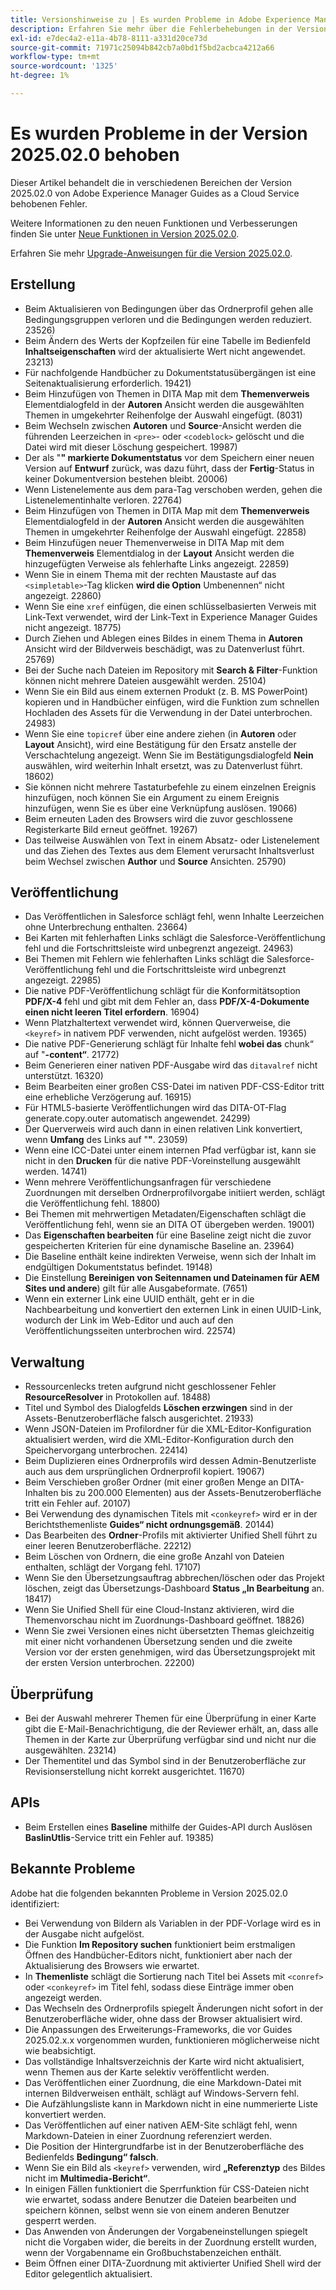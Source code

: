 ```yaml
---
title: Versionshinweise zu | Es wurden Probleme in Adobe Experience Manager Guides Version 2025.02.0 behoben
description: Erfahren Sie mehr über die Fehlerbehebungen in der Version 2025.02.0 von Adobe Experience Manager Guides as a Cloud Service.
exl-id: e7dec4a2-e11a-4b78-8111-a331d20ce73d
source-git-commit: 71971c25094b842cb7a0bd1f5bd2acbca4212a66
workflow-type: tm+mt
source-wordcount: '1325'
ht-degree: 1%

---
```


# Es wurden Probleme in der Version 2025.02.0 behoben

Dieser Artikel behandelt die in verschiedenen Bereichen der Version 2025.02.0 von Adobe Experience Manager Guides as a Cloud Service behobenen Fehler.

Weitere Informationen zu den neuen Funktionen und Verbesserungen finden Sie unter [Neue Funktionen in Version 2025.02.0](whats-new-2025-02-0.md).

Erfahren Sie mehr [Upgrade-Anweisungen für die Version 2025.02.0](upgrade-instructions-2025-02-0.md).


## Erstellung

- Beim Aktualisieren von Bedingungen über das Ordnerprofil gehen alle Bedingungsgruppen verloren und die Bedingungen werden reduziert. 23526)
- Beim Ändern des Werts der Kopfzeilen für eine Tabelle im Bedienfeld **Inhaltseigenschaften** wird der aktualisierte Wert nicht angewendet. 23213)
- Für nachfolgende Handbücher zu Dokumentstatusübergängen ist eine Seitenaktualisierung erforderlich. 19421)
- Beim Hinzufügen von Themen in DITA Map mit dem **Themenverweis** Elementdialogfeld in der **Autoren** Ansicht werden die ausgewählten Themen in umgekehrter Reihenfolge der Auswahl eingefügt. (8031)
- Beim Wechseln zwischen **Autoren** und **Source**-Ansicht werden die führenden Leerzeichen in `<pre>`- oder `<codeblock>` gelöscht und die Datei wird mit dieser Löschung gespeichert. 19987)
- Der als &quot;**&quot; markierte Dokumentstatus** vor dem Speichern einer neuen Version auf **Entwurf** zurück, was dazu führt, dass der **Fertig**-Status in keiner Dokumentversion bestehen bleibt. 20006)
- Wenn Listenelemente aus dem para-Tag verschoben werden, gehen die Listenelementinhalte verloren. 22764)
- Beim Hinzufügen von Themen in DITA Map mit dem **Themenverweis** Elementdialogfeld in der **Autoren** Ansicht werden die ausgewählten Themen in umgekehrter Reihenfolge der Auswahl eingefügt. 22858)
- Beim Hinzufügen neuer Themenverweise in DITA Map mit dem **Themenverweis** Elementdialog in der **Layout** Ansicht werden die hinzugefügten Verweise als fehlerhafte Links angezeigt. 22859)
- Wenn Sie in einem Thema mit der rechten Maustaste auf das `<simpletable>`-Tag klicken **wird die Option** Umbenennen“ nicht angezeigt. 22860)
- Wenn Sie eine `xref` einfügen, die einen schlüsselbasierten Verweis mit Link-Text verwendet, wird der Link-Text in Experience Manager Guides nicht angezeigt. 18775)
- Durch Ziehen und Ablegen eines Bildes in einem Thema in **Autoren** Ansicht wird der Bildverweis beschädigt, was zu Datenverlust führt. 25769)
- Bei der Suche nach Dateien im Repository mit **Search &amp; Filter**-Funktion können nicht mehrere Dateien ausgewählt werden. 25104)
- Wenn Sie ein Bild aus einem externen Produkt (z. B. MS PowerPoint) kopieren und in Handbücher einfügen, wird die Funktion zum schnellen Hochladen des Assets für die Verwendung in der Datei unterbrochen. 24983)
- Wenn Sie eine `topicref` über eine andere ziehen (in **Autoren** oder **Layout** Ansicht), wird eine Bestätigung für den Ersatz anstelle der Verschachtelung angezeigt. Wenn Sie im Bestätigungsdialogfeld **Nein** auswählen, wird weiterhin Inhalt ersetzt, was zu Datenverlust führt. 18602)
- Sie können nicht mehrere Tastaturbefehle zu einem einzelnen Ereignis hinzufügen, noch können Sie ein Argument zu einem Ereignis hinzufügen, wenn Sie es über eine Verknüpfung auslösen. 19066)
- Beim erneuten Laden des Browsers wird die zuvor geschlossene Registerkarte Bild erneut geöffnet. 19267)
- Das teilweise Auswählen von Text in einem Absatz- oder Listenelement und das Ziehen des Textes aus dem Element verursacht Inhaltsverlust beim Wechsel zwischen **Author** und **Source** Ansichten. 25790)

## Veröffentlichung

- Das Veröffentlichen in Salesforce schlägt fehl, wenn Inhalte Leerzeichen ohne Unterbrechung enthalten. 23664)
- Bei Karten mit fehlerhaften Links schlägt die Salesforce-Veröffentlichung fehl und die Fortschrittsleiste wird unbegrenzt angezeigt. 24963)
- Bei Themen mit Fehlern wie fehlerhaften Links schlägt die Salesforce-Veröffentlichung fehl und die Fortschrittsleiste wird unbegrenzt angezeigt. 22985)
- Die native PDF-Veröffentlichung schlägt für die Konformitätsoption **PDF/X-4** fehl und gibt mit dem Fehler an, dass **PDF/X-4-Dokumente einen nicht leeren Titel erfordern**. 16904)
- Wenn Platzhaltertext verwendet wird, können Querverweise, die `<keyref>` in nativem PDF verwenden, nicht aufgelöst werden. 19365)
- Die native PDF-Generierung schlägt für Inhalte fehl **wobei das** chunk“ auf &quot;**-content“**. 21772)
- Beim Generieren einer nativen PDF-Ausgabe wird das `ditavalref` nicht unterstützt. 16320)
- Beim Bearbeiten einer großen CSS-Datei im nativen PDF-CSS-Editor tritt eine erhebliche Verzögerung auf. 16915)
- Für HTML5-basierte Veröffentlichungen wird das DITA-OT-Flag generate.copy.outer automatisch angewendet. 24299)
- Der Querverweis wird auch dann in einen relativen Link konvertiert, wenn **Umfang** des Links auf &quot;**&quot;**. 23059)
- Wenn eine ICC-Datei unter einem internen Pfad verfügbar ist, kann sie nicht in den **Drucken** für die native PDF-Voreinstellung ausgewählt werden. 14741)
- Wenn mehrere Veröffentlichungsanfragen für verschiedene Zuordnungen mit derselben Ordnerprofilvorgabe initiiert werden, schlägt die Veröffentlichung fehl. 18800)
- Bei Themen mit mehrwertigen Metadaten/Eigenschaften schlägt die Veröffentlichung fehl, wenn sie an DITA OT übergeben werden. 19001)
- Das **Eigenschaften bearbeiten** für eine Baseline zeigt nicht die zuvor gespeicherten Kriterien für eine dynamische Baseline an.  23964)
- Die Baseline enthält keine indirekten Verweise, wenn sich der Inhalt im endgültigen Dokumentstatus befindet. 19148)
- Die Einstellung **Bereinigen von Seitennamen und Dateinamen für AEM Sites und andere**) gilt für alle Ausgabeformate. (7651)
- Wenn ein externer Link eine UUID enthält, geht er in die Nachbearbeitung und konvertiert den externen Link in einen UUID-Link, wodurch der Link im Web-Editor und auch auf den Veröffentlichungsseiten unterbrochen wird. 22574)


## Verwaltung

- Ressourcenlecks treten aufgrund nicht geschlossener Fehler **ResourceResolver** in Protokollen auf. 18488)
- Titel und Symbol des Dialogfelds **Löschen erzwingen** sind in der Assets-Benutzeroberfläche falsch ausgerichtet. 21933)
- Wenn JSON-Dateien im Profilordner für die XML-Editor-Konfiguration aktualisiert werden, wird die XML-Editor-Konfiguration durch den Speichervorgang unterbrochen. 22414)
- Beim Duplizieren eines Ordnerprofils wird dessen Admin-Benutzerliste auch aus dem ursprünglichen Ordnerprofil kopiert. 19067)
- Beim Verschieben großer Ordner (mit einer großen Menge an DITA-Inhalten bis zu 200.000 Elementen) aus der Assets-Benutzeroberfläche tritt ein Fehler auf. 20107)
- Bei Verwendung des dynamischen Titels mit `<conkeyref>` wird er in der Berichtsthemenliste **Guides“ nicht ordnungsgemäß**. 20144)
- Das Bearbeiten des **Ordner**-Profils mit aktivierter Unified Shell führt zu einer leeren Benutzeroberfläche. 22212)
- Beim Löschen von Ordnern, die eine große Anzahl von Dateien enthalten, schlägt der Vorgang fehl. 17107)
- Wenn Sie den Übersetzungsauftrag abbrechen/löschen oder das Projekt löschen, zeigt das Übersetzungs-Dashboard **Status „In Bearbeitung** an. 18417)
- Wenn Sie Unified Shell für eine Cloud-Instanz aktivieren, wird die Themenvorschau nicht im Zuordnungs-Dashboard geöffnet. 18826)
- Wenn Sie zwei Versionen eines nicht übersetzten Themas gleichzeitig mit einer nicht vorhandenen Übersetzung senden und die zweite Version vor der ersten genehmigen, wird das Übersetzungsprojekt mit der ersten Version unterbrochen. 22200)


## Überprüfung

- Bei der Auswahl mehrerer Themen für eine Überprüfung in einer Karte gibt die E-Mail-Benachrichtigung, die der Reviewer erhält, an, dass alle Themen in der Karte zur Überprüfung verfügbar sind und nicht nur die ausgewählten. 23214)
- Der Thementitel und das Symbol sind in der Benutzeroberfläche zur Revisionserstellung nicht korrekt ausgerichtet. 11670)


## APIs

- Beim Erstellen eines **Baseline** mithilfe der Guides-API durch Auslösen **BaslinUtlis**-Service tritt ein Fehler auf. 19385)

## Bekannte Probleme

Adobe hat die folgenden bekannten Probleme in Version 2025.02.0 identifiziert:

- Bei Verwendung von Bildern als Variablen in der PDF-Vorlage wird es in der Ausgabe nicht aufgelöst.
- Die Funktion **Im Repository suchen** funktioniert beim erstmaligen Öffnen des Handbücher-Editors nicht, funktioniert aber nach der Aktualisierung des Browsers wie erwartet.
- In **Themenliste** schlägt die Sortierung nach Titel bei Assets mit `<conref>` oder `<conkeyref>` im Titel fehl, sodass diese Einträge immer oben angezeigt werden.
- Das Wechseln des Ordnerprofils spiegelt Änderungen nicht sofort in der Benutzeroberfläche wider, ohne dass der Browser aktualisiert wird.
- Die Anpassungen des Erweiterungs-Frameworks, die vor Guides 2025.02.x.x vorgenommen wurden, funktionieren möglicherweise nicht wie beabsichtigt.
- Das vollständige Inhaltsverzeichnis der Karte wird nicht aktualisiert, wenn Themen aus der Karte selektiv veröffentlicht werden.
- Das Veröffentlichen einer Zuordnung, die eine Markdown-Datei mit internen Bildverweisen enthält, schlägt auf Windows-Servern fehl.
- Die Aufzählungsliste kann in Markdown nicht in eine nummerierte Liste konvertiert werden.
- Das Veröffentlichen auf einer nativen AEM-Site schlägt fehl, wenn Markdown-Dateien in einer Zuordnung referenziert werden.
- Die Position der Hintergrundfarbe ist in der Benutzeroberfläche des Bedienfelds **Bedingung“ falsch**.
- Wenn Sie ein Bild als `<keyref>` verwenden, wird **„Referenztyp** des Bildes nicht im **Multimedia-Bericht“**.
- In einigen Fällen funktioniert die Sperrfunktion für CSS-Dateien nicht wie erwartet, sodass andere Benutzer die Dateien bearbeiten und speichern können, selbst wenn sie von einem anderen Benutzer gesperrt werden.
- Das Anwenden von Änderungen der Vorgabeneinstellungen spiegelt nicht die Vorgaben wider, die bereits in der Zuordnung erstellt wurden, wenn der Vorgabenname ein Großbuchstabenzeichen enthält.
- Beim Öffnen einer DITA-Zuordnung mit aktivierter Unified Shell wird der Editor gelegentlich aktualisiert.
